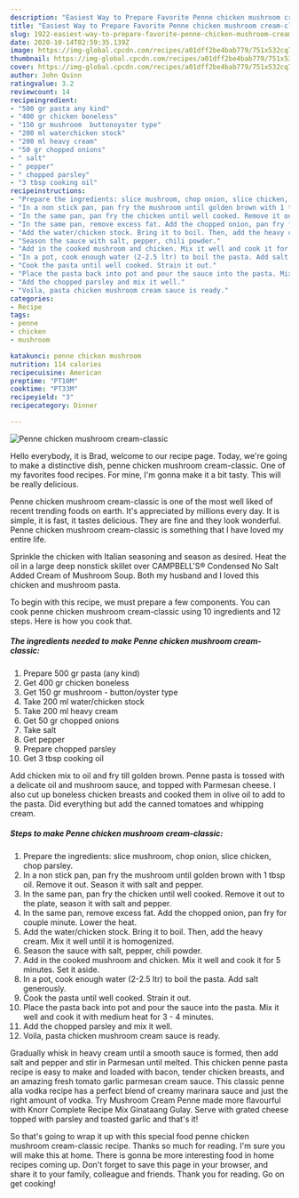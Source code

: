 ```yaml
---
description: "Easiest Way to Prepare Favorite Penne chicken mushroom cream-classic"
title: "Easiest Way to Prepare Favorite Penne chicken mushroom cream-classic"
slug: 1922-easiest-way-to-prepare-favorite-penne-chicken-mushroom-cream-classic
date: 2020-10-14T02:59:35.139Z
image: https://img-global.cpcdn.com/recipes/a01dff2be4bab779/751x532cq70/penne-chicken-mushroom-cream-classic-recipe-main-photo.jpg
thumbnail: https://img-global.cpcdn.com/recipes/a01dff2be4bab779/751x532cq70/penne-chicken-mushroom-cream-classic-recipe-main-photo.jpg
cover: https://img-global.cpcdn.com/recipes/a01dff2be4bab779/751x532cq70/penne-chicken-mushroom-cream-classic-recipe-main-photo.jpg
author: John Quinn
ratingvalue: 3.2
reviewcount: 14
recipeingredient:
- "500 gr pasta any kind"
- "400 gr chicken boneless"
- "150 gr mushroom  buttonoyster type"
- "200 ml waterchicken stock"
- "200 ml heavy cream"
- "50 gr chopped onions"
- " salt"
- " pepper"
- " chopped parsley"
- "3 tbsp cooking oil"
recipeinstructions:
- "Prepare the ingredients: slice mushroom, chop onion, slice chicken, chop parsley."
- "In a non stick pan, pan fry the mushroom until golden brown with 1 tbsp oil. Remove it out. Season it with salt and pepper."
- "In the same pan, pan fry the chicken until well cooked. Remove it out to the plate, season it with salt and pepper."
- "In the same pan, remove excess fat. Add the chopped onion, pan fry for couple minute. Lower the heat."
- "Add the water/chicken stock. Bring it to boil. Then, add the heavy cream. Mix it well until it is homogenized."
- "Season the sauce with salt, pepper, chili powder."
- "Add in the cooked mushroom and chicken. Mix it well and cook it for 5 minutes. Set it aside."
- "In a pot, cook enough water (2-2.5 ltr) to boil the pasta. Add salt generously."
- "Cook the pasta until well cooked. Strain it out."
- "Place the pasta back into pot and pour the sauce into the pasta. Mix it well and cook it with medium heat for 3 - 4 minutes."
- "Add the chopped parsley and mix it well."
- "Voila, pasta chicken mushroom cream sauce is ready."
categories:
- Recipe
tags:
- penne
- chicken
- mushroom

katakunci: penne chicken mushroom 
nutrition: 114 calories
recipecuisine: American
preptime: "PT10M"
cooktime: "PT33M"
recipeyield: "3"
recipecategory: Dinner

---
```



![Penne chicken mushroom cream-classic](https://img-global.cpcdn.com/recipes/a01dff2be4bab779/751x532cq70/penne-chicken-mushroom-cream-classic-recipe-main-photo.jpg)

Hello everybody, it is Brad, welcome to our recipe page. Today, we're going to make a distinctive dish, penne chicken mushroom cream-classic. One of my favorites food recipes. For mine, I'm gonna make it a bit tasty. This will be really delicious.

Penne chicken mushroom cream-classic is one of the most well liked of recent trending foods on earth. It's appreciated by millions every day. It is simple, it is fast, it tastes delicious. They are fine and they look wonderful. Penne chicken mushroom cream-classic is something that I have loved my entire life.

Sprinkle the chicken with Italian seasoning and season as desired. Heat the oil in a large deep nonstick skillet over CAMPBELL&#39;S® Condensed No Salt Added Cream of Mushroom Soup. Both my husband and I loved this chicken and mushroom pasta.


To begin with this recipe, we must prepare a few components. You can cook penne chicken mushroom cream-classic using 10 ingredients and 12 steps. Here is how you cook that.

<!--inarticleads1-->

##### The ingredients needed to make Penne chicken mushroom cream-classic:

1. Prepare 500 gr pasta (any kind)
1. Get 400 gr chicken boneless
1. Get 150 gr mushroom - button/oyster type
1. Take 200 ml water/chicken stock
1. Take 200 ml heavy cream
1. Get 50 gr chopped onions
1. Take  salt
1. Get  pepper
1. Prepare  chopped parsley
1. Get 3 tbsp cooking oil


Add chicken mix to oil and fry till golden brown. Penne pasta is tossed with a delicate oil and mushroom sauce, and topped with Parmesan cheese. I also cut up boneless chicken breasts and cooked them in olive oil to add to the pasta. Did everything but add the canned tomatoes and whipping cream. 

<!--inarticleads2-->

##### Steps to make Penne chicken mushroom cream-classic:

1. Prepare the ingredients: slice mushroom, chop onion, slice chicken, chop parsley.
1. In a non stick pan, pan fry the mushroom until golden brown with 1 tbsp oil. Remove it out. Season it with salt and pepper.
1. In the same pan, pan fry the chicken until well cooked. Remove it out to the plate, season it with salt and pepper.
1. In the same pan, remove excess fat. Add the chopped onion, pan fry for couple minute. Lower the heat.
1. Add the water/chicken stock. Bring it to boil. Then, add the heavy cream. Mix it well until it is homogenized.
1. Season the sauce with salt, pepper, chili powder.
1. Add in the cooked mushroom and chicken. Mix it well and cook it for 5 minutes. Set it aside.
1. In a pot, cook enough water (2-2.5 ltr) to boil the pasta. Add salt generously.
1. Cook the pasta until well cooked. Strain it out.
1. Place the pasta back into pot and pour the sauce into the pasta. Mix it well and cook it with medium heat for 3 - 4 minutes.
1. Add the chopped parsley and mix it well.
1. Voila, pasta chicken mushroom cream sauce is ready.


Gradually whisk in heavy cream until a smooth sauce is formed, then add salt and pepper and stir in Parmesan until melted. This chicken penne pasta recipe is easy to make and loaded with bacon, tender chicken breasts, and an amazing fresh tomato garlic parmesan cream sauce. This classic penne alla vodka recipe has a perfect blend of creamy marinara sauce and just the right amount of vodka. Try Mushroom Cream Penne made more flavourful with Knorr Complete Recipe Mix Ginataang Gulay. Serve with grated cheese topped with parsley and toasted garlic and that&#39;s it! 

So that's going to wrap it up with this special food penne chicken mushroom cream-classic recipe. Thanks so much for reading. I'm sure you will make this at home. There is gonna be more interesting food in home recipes coming up. Don't forget to save this page in your browser, and share it to your family, colleague and friends. Thank you for reading. Go on get cooking!
